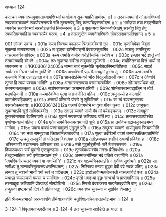 अध्यायः 124

कदाचन च्यवनाश्रममुपागताभ्यामश्विभ्यां भार्यात्वाय सुकन्याप्रति प्रार्थनम् ॥ 1 ॥ तदकामयमानां तां प्रत्यश्विभ्यां स्वप्रसादाच्च्यवने रूपयौवनसम्पन्ने सति तुल्यरूपेषु त्रिषु कस्यचिद्वरणचोदना ॥ 2 ॥ भर्त्राज्ञया तया तदङ्गीकारे च्यवनेन सहाश्विभ्यां सरसोऽन्तर्जले निमज्जनम् ॥ 3 ॥ सुकन्यया निमज्ज्योत्थितेषु सरूपेषु त्रिषु तेषु स्वपातिव्रत्यमहिन्ना च्यवनस्यैव वरणम् ॥ 4 ॥ ततस्तुष्टेन च्यवनेनाश्विनोः सोमरसदापनप्रतिज्ञानम् ॥ 5 ॥

001 लोमश उवाच ।
001a कस्य चित्त्वथ कालस्य त्रिदशावश्विनौ नृप ।
001c कृताभिषेकां विवृतां सुकन्यां तामपश्यताम् ॥
002a तां दृष्ट्वा दर्शनीयाङ्गीं देवराजसुतामिव ।
002c ऊचतुः समभिद्रुत्य नासत्यावश्विनाविदम् ॥
003a कस्य त्वमसि वामोरु वनेऽस्मिन्किं करोषि च ।
003c इच्छाव भद्रे ज्ञातुं त्वां तत्वमाख्याहि शोभने ॥
004a ततः सुकन्या संवीता तावुवाच सुरोत्तमौ ।
004c शर्यातितनयां वित्तं भार्यां मां च्यवनस्य च ॥
\'KK0306124005a नाम्ना चाहं सुकन्येति नृलोकेऽस्मिन्प्रतिष्ठिता ।
005c साऽहं सर्वात्मना नित्यं भर्तारमनुवर्तिनी\' ॥
006a अथाश्विनौ प्रहस्यैतामब्रूतां पुनरेव तु ।
006c कथं त्वमसि कल्याणि पित्रा दत्ताऽऽगता वने ॥
007a भ्राजसेऽस्मिन्वने भीरु विद्युत्सौदामनी यथा ।
007c न देवेष्वपि तुल्यां हि त्वया पश्याव भामिनि ॥
008a अनाभरणसम्पन्ना परमाम्बरवर्जिता ।
008c शोभयस्यधिकं भद्रे वनमप्यनलङ्कृता ॥
009a सर्वाभरणसम्पन्ना परमाम्बरधारिणी ।
009c शोभेथास्त्वनवद्याङ्गि न त्वेवं मलपङ्किनी ॥
010a कस्मादेवंविधा भूत्वा जराजर्जरितं पतिम् ।
010c त्वमुपास्से ह कल्याणि कामभोगबहिष्कृतम् ॥
011a असमर्थं परित्राणे पोषणे तु शुचिस्मिते ।
011c सा त्वं च्यवनमुत्सृज्य वरयस्वैकमावयोः ॥
 KK0306124012a पत्यर्थं देवगर्भाभे मा वृथा यौवनं कृथाः ।
012c एवमुक्ता सुकन्याऽपि सुरौ ताविदमब्रवीत् ॥
013a रताऽहं च्यवने पत्यौ मैवं मां पर्यशङ्कतम् ।
013c तावब्रूतां पुनस्त्वेनामावां देवभिषग्वरौ ॥
014a युवानं रूपसम्पन्नं करिष्यावः पतिं तव ।
014c ततस्तस्यावयोश्चैव वृणीष्वान्यतमं पतिम् ।
014e एतेन समयेनैनमामन्त्रय पतिं शुभे ॥
015a सा तयोर्वचनाद्राजन्नुपसङ्गम्य भार्गवम् ।
015c उवाच वाक्यं यत्ताभ्यामुक्तं भृगुसुतं प्रति ॥
016a तच्छ्रुत्वा च्यवनो भार्यामुवाच क्रियतामिति ।
016c \'सा भर्त्रा समनुज्ञाता क्रियतामित्यथाब्रवीत् ॥
017a श्रुत्वा तदश्विनौ वाक्यं तस्यास्तत्क्रियतामिति\' ।
017c ऊचतू राजपुत्रीं तां पतिस्तव विशत्वपः ॥
018a ततोऽम्भश्च्यवनः शीघ्रं रूपार्थी प्रविवेश ह ।
018c अश्विनावपि तद्राजन्सरः प्राविशतां तदा ॥
019a ततो मुहूर्तादुत्तीर्णाः सर्वे ते सरसस्त्रयः ।
019c दिव्यरूपधराः सर्वे युवानो मृष्टकुण्डलाः ।
019e तुल्यवेषधराश्चैव मनसः प्रीतिवर्धनाः ॥
020a तेऽब्रुवन्सहिताः सर्वे वृणीष्वान्यतमं शुभे ।
020c अस्माकमीप्सितं भद्रे पतित्वे वरवर्णिनि ॥
021a \'त्वमश्विनोरन्यतरं च्यवनं वा यशस्विनि\' ।
021c यत्र वाऽप्यभिकामाऽसि तं वृणीष्व सुशोभने ॥
022a सा समीक्ष्य तु तान्सर्वांस्तुल्यरूपधरान्स्थितान् ।
022c निश्चित्य मनसा बुद्ध्या देवी वव्रे स्वकं पतिम् ॥
023a लब्ध्वा तु च्यवनो भार्यां वयो रूपं च वाञ्छितम् ।
023c हृष्टोऽब्रवीन्महातेजास्तौ नासत्याविदं वचः ॥
024a यथाऽहं रूपसम्पन्नो वयसा च समन्वितः ।
024c कृतो भवद्भ्यां वृद्धः सन्भार्यां च प्राप्तवानिमाम् ॥
025a तस्माद्युवां करिष्यामि प्रीत्याऽहं सोमपीथिनौ ।
025c मिषतो देवराजस्य सत्यमेतद्ब्रवीमि वाम् ॥
026a तच्छ्रुत्वा हृष्टमनसौ दिवं तौ प्रतिजग्मतुः ।
026c च्यवनश्च सुकन्या च सुराविव विजह्रतुः ॥

इति श्रीमन्महाभारते अरण्यपर्वणि तीर्थयात्रापर्वणि चतुर्विंशत्यधिकशततमोऽध्यायः ॥ 124 ॥

3-124-1 विवृतामनाच्छादीताम् ॥ 3-124-4 ततः सुकन्या सव्रीडेति झ. पाठः ॥